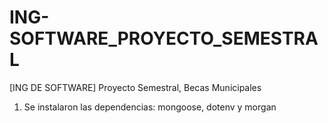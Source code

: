 # ING-SOFTWARE_PROYECTO_SEMESTRAL
[ING DE SOFTWARE] Proyecto Semestral, Becas Municipales


1. Se instalaron las dependencias: mongoose, dotenv y morgan
